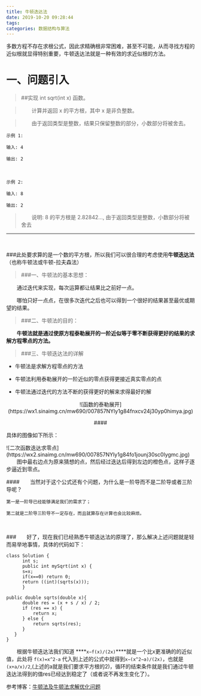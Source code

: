 ```yaml
---
title: 牛顿迭达法
date: 2019-10-20 09:28:44
tags: 
categories: 数据结构与算法
---
```


多数方程不存在求根公式，因此求精确根非常困难，甚至不可能，从而寻找方程的近似根就显得特别重要，牛顿迭达法就是一种有效的求近似根的方法。

<!--more-->

# 一、问题引入

>##实现 int sqrt(int x) 函数。

>&emsp;&emsp;计算并返回 x 的平方根，其中 x 是非负整数。

>&emsp;&emsp;由于返回类型是整数，结果只保留整数的部分，小数部分将被舍去。

    示例 1:

    输入: 4

    输出: 2

<br>

    示例 2:

    输入: 8

    输出: 2

>&emsp;&emsp;说明: 8 的平方根是 2.82842..., 由于返回类型是整数，小数部分将被舍去


---
<br>

###此处要求算的是一个数的平方根，所以我们可以很合理的考虑使用**牛顿迭达法**（也称牛顿法或牛顿-拉夫森法）

>###一、牛顿法的基本思想：

&emsp;&emsp;通过迭代来实现，每次运算都让结果比之前好一点。

&emsp;&emsp;哪怕只好一点点，在很多次迭代之后也可以得到一个很好的结果甚至最优或期望的结果。

>###二、牛顿法的目的：

**&emsp;&emsp;牛顿法就是通过使原方程泰勒展开的一阶近似等于零不断获得更好的结果的求解方程零点的方法。**

>###三、牛顿迭达法的详解

* 牛顿法是求解方程零点的方法

* 牛顿法利用泰勒展开的一阶近似的零点获得更接近真实零点的点

* 牛顿法通过迭代的方法不断的获得更好的解来求得最好的解

<div align=center>![函数的泰勒展开](https://wx1.sinaimg.cn/mw690/007857NYly1g84fnxcv24j30yp0himya.jpg)



####<div align=left>具体的图像如下所示：

<div alogn=center>![二次函数迭达求零点](https://wx2.sinaimg.cn/mw690/007857NYly1g84fo1jounj30sc0lygmc.jpg)

<div align=left> &emsp;&emsp;图中最右边点为原来猜想的点，然后经过迭达后得到左边的橙色点，这样子逐步逼近到零点。

####&emsp;&emsp;当然对于这个公式还有个问题，为什么是一阶导而不是二阶导或者三阶导呢？

    第一是一阶导已经能够满足我们的需求了；

    第二就是二阶导三阶导不一定存在，而且就算存在计算也会比较麻烦。

<br>


###&emsp;&emsp;好了，现在我们已经熟悉牛顿迭达法的原理了，那么解决上述问题就是轻而易举地事情，具体的代码如下：


    class Solution {
          int s;  
          public int mySqrt(int x) {
          s=x;
          if(x==0) return 0;
          return ((int)(sqrts(x)));
          }

    public double sqrts(double x){
          double res = (x + s / x) / 2;
          if (res == x) {
              return x;
          } else {
              return sqrts(res);
          }
       } 
    }


&emsp;&emsp;根据牛顿迭达法我们知道 ****`x−f(x)/(2x)`****就是一个比x更准确的的近似值，此处将 `f(x)=x^2-a` 代入到上述的公式中就得到`x−(x^2−a)/(2x)`，也就是`(x+a/x)/2`,(上述的a就是我们要求平方根的2)，循环的结束条件就是我们通过牛顿迭达法得到的值res已经达到稳定了（或者说不再发生变化了）。

参考博客：[牛顿法及牛顿法求解优化问题](https://blog.csdn.net/Timingspace/article/details/50947250)